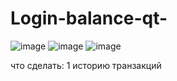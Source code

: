 # Login-balance-qt-
![image](https://github.com/user-attachments/assets/ec703ee5-fd0f-42eb-8b1b-9127f0df1052)
![image](https://github.com/user-attachments/assets/f9bd7265-b71c-4666-b3d4-c3fbde568315)
![image](https://github.com/user-attachments/assets/defae4fb-197b-4aa3-943a-37551830c0db)


что сделать:
1 историю транзакций
